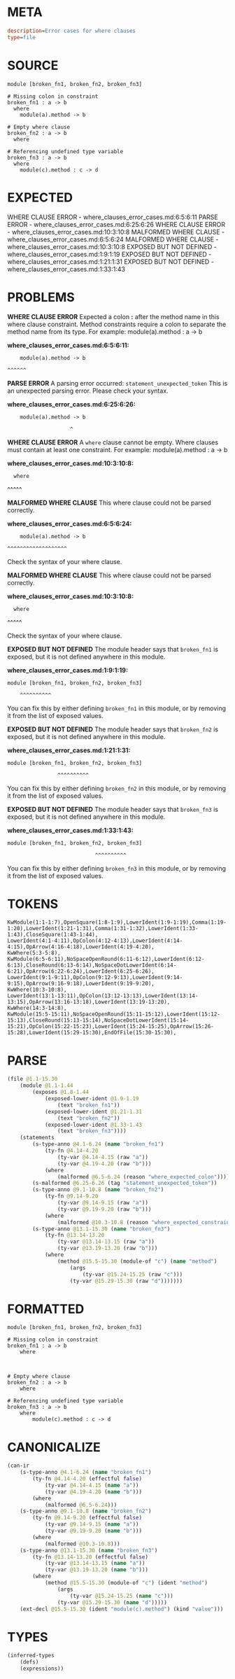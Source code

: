 # META
~~~ini
description=Error cases for where clauses
type=file
~~~
# SOURCE
~~~roc
module [broken_fn1, broken_fn2, broken_fn3]

# Missing colon in constraint
broken_fn1 : a -> b
  where
    module(a).method -> b

# Empty where clause
broken_fn2 : a -> b
  where

# Referencing undefined type variable
broken_fn3 : a -> b
  where
    module(c).method : c -> d
~~~
# EXPECTED
WHERE CLAUSE ERROR - where_clauses_error_cases.md:6:5:6:11
PARSE ERROR - where_clauses_error_cases.md:6:25:6:26
WHERE CLAUSE ERROR - where_clauses_error_cases.md:10:3:10:8
MALFORMED WHERE CLAUSE - where_clauses_error_cases.md:6:5:6:24
MALFORMED WHERE CLAUSE - where_clauses_error_cases.md:10:3:10:8
EXPOSED BUT NOT DEFINED - where_clauses_error_cases.md:1:9:1:19
EXPOSED BUT NOT DEFINED - where_clauses_error_cases.md:1:21:1:31
EXPOSED BUT NOT DEFINED - where_clauses_error_cases.md:1:33:1:43
# PROBLEMS
**WHERE CLAUSE ERROR**
Expected a colon **:** after the method name in this where clause constraint.
Method constraints require a colon to separate the method name from its type.
For example:     module(a).method : a -> b

**where_clauses_error_cases.md:6:5:6:11:**
```roc
    module(a).method -> b
```
    ^^^^^^


**PARSE ERROR**
A parsing error occurred: `statement_unexpected_token`
This is an unexpected parsing error. Please check your syntax.

**where_clauses_error_cases.md:6:25:6:26:**
```roc
    module(a).method -> b
```
                        ^


**WHERE CLAUSE ERROR**
A `where` clause cannot be empty.
Where clauses must contain at least one constraint.
For example:
        module(a).method : a -> b

**where_clauses_error_cases.md:10:3:10:8:**
```roc
  where
```
  ^^^^^


**MALFORMED WHERE CLAUSE**
This where clause could not be parsed correctly.

**where_clauses_error_cases.md:6:5:6:24:**
```roc
    module(a).method -> b
```
    ^^^^^^^^^^^^^^^^^^^

Check the syntax of your where clause.

**MALFORMED WHERE CLAUSE**
This where clause could not be parsed correctly.

**where_clauses_error_cases.md:10:3:10:8:**
```roc
  where
```
  ^^^^^

Check the syntax of your where clause.

**EXPOSED BUT NOT DEFINED**
The module header says that `broken_fn1` is exposed, but it is not defined anywhere in this module.

**where_clauses_error_cases.md:1:9:1:19:**
```roc
module [broken_fn1, broken_fn2, broken_fn3]
```
        ^^^^^^^^^^
You can fix this by either defining `broken_fn1` in this module, or by removing it from the list of exposed values.

**EXPOSED BUT NOT DEFINED**
The module header says that `broken_fn2` is exposed, but it is not defined anywhere in this module.

**where_clauses_error_cases.md:1:21:1:31:**
```roc
module [broken_fn1, broken_fn2, broken_fn3]
```
                    ^^^^^^^^^^
You can fix this by either defining `broken_fn2` in this module, or by removing it from the list of exposed values.

**EXPOSED BUT NOT DEFINED**
The module header says that `broken_fn3` is exposed, but it is not defined anywhere in this module.

**where_clauses_error_cases.md:1:33:1:43:**
```roc
module [broken_fn1, broken_fn2, broken_fn3]
```
                                ^^^^^^^^^^
You can fix this by either defining `broken_fn3` in this module, or by removing it from the list of exposed values.

# TOKENS
~~~zig
KwModule(1:1-1:7),OpenSquare(1:8-1:9),LowerIdent(1:9-1:19),Comma(1:19-1:20),LowerIdent(1:21-1:31),Comma(1:31-1:32),LowerIdent(1:33-1:43),CloseSquare(1:43-1:44),
LowerIdent(4:1-4:11),OpColon(4:12-4:13),LowerIdent(4:14-4:15),OpArrow(4:16-4:18),LowerIdent(4:19-4:20),
KwWhere(5:3-5:8),
KwModule(6:5-6:11),NoSpaceOpenRound(6:11-6:12),LowerIdent(6:12-6:13),CloseRound(6:13-6:14),NoSpaceDotLowerIdent(6:14-6:21),OpArrow(6:22-6:24),LowerIdent(6:25-6:26),
LowerIdent(9:1-9:11),OpColon(9:12-9:13),LowerIdent(9:14-9:15),OpArrow(9:16-9:18),LowerIdent(9:19-9:20),
KwWhere(10:3-10:8),
LowerIdent(13:1-13:11),OpColon(13:12-13:13),LowerIdent(13:14-13:15),OpArrow(13:16-13:18),LowerIdent(13:19-13:20),
KwWhere(14:3-14:8),
KwModule(15:5-15:11),NoSpaceOpenRound(15:11-15:12),LowerIdent(15:12-15:13),CloseRound(15:13-15:14),NoSpaceDotLowerIdent(15:14-15:21),OpColon(15:22-15:23),LowerIdent(15:24-15:25),OpArrow(15:26-15:28),LowerIdent(15:29-15:30),EndOfFile(15:30-15:30),
~~~
# PARSE
~~~clojure
(file @1.1-15.30
	(module @1.1-1.44
		(exposes @1.8-1.44
			(exposed-lower-ident @1.9-1.19
				(text "broken_fn1"))
			(exposed-lower-ident @1.21-1.31
				(text "broken_fn2"))
			(exposed-lower-ident @1.33-1.43
				(text "broken_fn3"))))
	(statements
		(s-type-anno @4.1-6.24 (name "broken_fn1")
			(ty-fn @4.14-4.20
				(ty-var @4.14-4.15 (raw "a"))
				(ty-var @4.19-4.20 (raw "b")))
			(where
				(malformed @6.5-6.24 (reason "where_expected_colon"))))
		(s-malformed @6.25-6.26 (tag "statement_unexpected_token"))
		(s-type-anno @9.1-10.8 (name "broken_fn2")
			(ty-fn @9.14-9.20
				(ty-var @9.14-9.15 (raw "a"))
				(ty-var @9.19-9.20 (raw "b")))
			(where
				(malformed @10.3-10.8 (reason "where_expected_constraints"))))
		(s-type-anno @13.1-15.30 (name "broken_fn3")
			(ty-fn @13.14-13.20
				(ty-var @13.14-13.15 (raw "a"))
				(ty-var @13.19-13.20 (raw "b")))
			(where
				(method @15.5-15.30 (module-of "c") (name "method")
					(args
						(ty-var @15.24-15.25 (raw "c")))
					(ty-var @15.29-15.30 (raw "d")))))))
~~~
# FORMATTED
~~~roc
module [broken_fn1, broken_fn2, broken_fn3]

# Missing colon in constraint
broken_fn1 : a -> b
	where
		


# Empty where clause
broken_fn2 : a -> b
	where 

# Referencing undefined type variable
broken_fn3 : a -> b
	where
		module(c).method : c -> d
~~~
# CANONICALIZE
~~~clojure
(can-ir
	(s-type-anno @4.1-6.24 (name "broken_fn1")
		(ty-fn @4.14-4.20 (effectful false)
			(ty-var @4.14-4.15 (name "a"))
			(ty-var @4.19-4.20 (name "b")))
		(where
			(malformed @6.5-6.24)))
	(s-type-anno @9.1-10.8 (name "broken_fn2")
		(ty-fn @9.14-9.20 (effectful false)
			(ty-var @9.14-9.15 (name "a"))
			(ty-var @9.19-9.20 (name "b")))
		(where
			(malformed @10.3-10.8)))
	(s-type-anno @13.1-15.30 (name "broken_fn3")
		(ty-fn @13.14-13.20 (effectful false)
			(ty-var @13.14-13.15 (name "a"))
			(ty-var @13.19-13.20 (name "b")))
		(where
			(method @15.5-15.30 (module-of "c") (ident "method")
				(args
					(ty-var @15.24-15.25 (name "c")))
				(ty-var @15.29-15.30 (name "d")))))
	(ext-decl @15.5-15.30 (ident "module(c).method") (kind "value")))
~~~
# TYPES
~~~clojure
(inferred-types
	(defs)
	(expressions))
~~~
